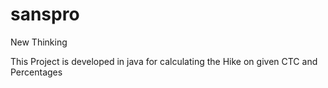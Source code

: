 sanspro
=======

New Thinking

This Project is developed in java for calculating the Hike on given CTC and Percentages
